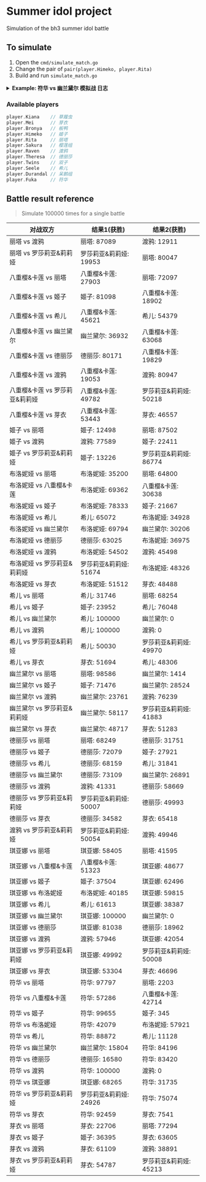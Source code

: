 # Summer idol project

Simulation of the bh3 summer idol battle

## To simulate

1. Open the `cmd/simulate_match.go`
2. Change the pair of `pair(player.Himeko, player.Rita)`
3. Build and run `simulate_match.go`

<details><summary><strong>Example: 符华 vs 幽兰黛尔 模拟战 日志</strong></summary>
<pre>
===== 比赛开始 =====
===== 回合 1 开始 =====
符华 普攻 造成 17 点元素伤害
幽兰黛尔 当前剩余 83 HP
幽兰黛尔 的攻击上升了 3 点
幽兰黛尔 普攻 造成 7 点伤害
符华 当前剩余 93 HP
===== 回合 1 结束 =====
===== 回合 2 开始 =====
符华 普攻 造成 17 点元素伤害
幽兰黛尔 当前剩余 66 HP
幽兰黛尔 的攻击上升了 3 点
幽兰黛尔 普攻 造成 10 点伤害
符华 当前剩余 83 HP
===== 回合 2 结束 =====
===== 回合 3 开始 =====
符华 发动技能 形之笔墨! 造成 18 点元素伤害
幽兰黛尔 当前剩余 48 HP
幽兰黛尔 的命中率下降了 25 点
幽兰黛尔 的攻击上升了 3 点
幽兰黛尔 普攻 造成 13 点伤害
符华 当前剩余 70 HP
===== 回合 3 结束 =====
===== 回合 4 开始 =====
符华 普攻 造成 17 点元素伤害
幽兰黛尔 当前剩余 31 HP
幽兰黛尔 的攻击上升了 3 点
幽兰黛尔 普攻 造成 16 点伤害
符华 避开了 幽兰黛尔 的 16 点伤害
===== 回合 4 结束 =====
===== 回合 5 开始 =====
符华 普攻 造成 17 点元素伤害
幽兰黛尔 当前剩余 14 HP
幽兰黛尔 的攻击上升了 3 点
幽兰黛尔 普攻 造成 19 点伤害
符华 当前剩余 51 HP
===== 回合 5 结束 =====
===== 回合 6 开始 =====
符华 发动技能 形之笔墨! 造成 18 点元素伤害
幽兰黛尔 触发弹反! 免疫伤害并返还 15 点伤害
符华 避开了 幽兰黛尔 的 15 点伤害
幽兰黛尔 触发弹反! 免疫对方对己方命中率的影响
幽兰黛尔 的攻击上升了 3 点
幽兰黛尔 普攻 造成 22 点伤害
符华 当前剩余 29 HP
===== 回合 6 结束 =====
===== 回合 7 开始 =====
符华 普攻 造成 17 点元素伤害
幽兰黛尔 当前剩余 -3 HP
幽兰黛尔 死亡
符华 Wins !

Process finished with exit code 0
</pre></details>

### Available players
```go
player.Kiana    // 草履虫
player.Mei      // 芽衣
player.Bronya   // 板鸭
player.Himeko   // 姬子
player.Rita     // 丽塔
player.Sakura   // 樱莲组
player.Raven    // 渡鸦
player.Theresa  // 德丽莎
player.Twins    // 双子
player.Seele    // 希儿
player.Durandal // 呆鹅组
player.Fuka     // 符华
```

## Battle result reference 
> Simulate 100000 times for a single battle

| 对战双方                       | 结果1(获胜)            | 结果2(获胜)            |
|--------------------------------|------------------------|------------------------|
| 丽塔 vs 渡鸦                   | 丽塔: 87089            | 渡鸦: 12911            |
| 丽塔 vs 罗莎莉亚&莉莉娅        | 罗莎莉亚&莉莉娅: 19953 | 丽塔: 80047            |
| 八重樱&卡莲 vs 丽塔            | 八重樱&卡莲: 27903     | 丽塔: 72097            |
| 八重樱&卡莲 vs 姬子            | 姬子: 81098            | 八重樱&卡莲: 18902     |
| 八重樱&卡莲 vs 希儿            | 八重樱&卡莲: 45621     | 希儿: 54379            |
| 八重樱&卡莲 vs 幽兰黛尔        | 幽兰黛尔: 36932        | 八重樱&卡莲: 63068     |
| 八重樱&卡莲 vs 德丽莎          | 德丽莎: 80171          | 八重樱&卡莲: 19829     |
| 八重樱&卡莲 vs 渡鸦            | 八重樱&卡莲: 19053     | 渡鸦: 80947            |
| 八重樱&卡莲 vs 罗莎莉亚&莉莉娅 | 八重樱&卡莲: 49782     | 罗莎莉亚&莉莉娅: 50218 |
| 八重樱&卡莲 vs 芽衣            | 八重樱&卡莲: 53443     | 芽衣: 46557            |
| 姬子 vs 丽塔                   | 姬子: 12498            | 丽塔: 87502            |
| 姬子 vs 渡鸦                   | 渡鸦: 77589            | 姬子: 22411            |
| 姬子 vs 罗莎莉亚&莉莉娅        | 姬子: 13226            | 罗莎莉亚&莉莉娅: 86774 |
| 布洛妮娅 vs 丽塔               | 布洛妮娅: 35200        | 丽塔: 64800            |
| 布洛妮娅 vs 八重樱&卡莲        | 布洛妮娅: 69362        | 八重樱&卡莲: 30638     |
| 布洛妮娅 vs 姬子               | 布洛妮娅: 78333        | 姬子: 21667            |
| 布洛妮娅 vs 希儿               | 希儿: 65072            | 布洛妮娅: 34928        |
| 布洛妮娅 vs 幽兰黛尔           | 布洛妮娅: 69794        | 幽兰黛尔: 30206        |
| 布洛妮娅 vs 德丽莎             | 德丽莎: 63025          | 布洛妮娅: 36975        |
| 布洛妮娅 vs 渡鸦               | 布洛妮娅: 54502        | 渡鸦: 45498            |
| 布洛妮娅 vs 罗莎莉亚&莉莉娅    | 罗莎莉亚&莉莉娅: 51674 | 布洛妮娅: 48326        |
| 布洛妮娅 vs 芽衣               | 布洛妮娅: 51512        | 芽衣: 48488            |
| 希儿 vs 丽塔                   | 希儿: 31746            | 丽塔: 68254            |
| 希儿 vs 姬子                   | 姬子: 23952            | 希儿: 76048            |
| 希儿 vs 幽兰黛尔               | 希儿: 100000           | 幽兰黛尔: 0            |
| 希儿 vs 渡鸦                   | 希儿: 100000           | 渡鸦: 0                |
| 希儿 vs 罗莎莉亚&莉莉娅        | 希儿: 50030            | 罗莎莉亚&莉莉娅: 49970 |
| 希儿 vs 芽衣                   | 芽衣: 51694            | 希儿: 48306            |
| 幽兰黛尔 vs 丽塔               | 丽塔: 98586            | 幽兰黛尔: 1414         |
| 幽兰黛尔 vs 姬子               | 姬子: 71476            | 幽兰黛尔: 28524        |
| 幽兰黛尔 vs 渡鸦               | 幽兰黛尔: 23761        | 渡鸦: 76239            |
| 幽兰黛尔 vs 罗莎莉亚&莉莉娅    | 幽兰黛尔: 58117        | 罗莎莉亚&莉莉娅: 41883 |
| 幽兰黛尔 vs 芽衣               | 幽兰黛尔: 48717        | 芽衣: 51283            |
| 德丽莎 vs 丽塔                 | 丽塔: 68249            | 德丽莎: 31751          |
| 德丽莎 vs 姬子                 | 德丽莎: 72079          | 姬子: 27921            |
| 德丽莎 vs 希儿                 | 德丽莎: 68159          | 希儿: 31841            |
| 德丽莎 vs 幽兰黛尔             | 德丽莎: 73109          | 幽兰黛尔: 26891        |
| 德丽莎 vs 渡鸦                 | 渡鸦: 41331            | 德丽莎: 58669          |
| 德丽莎 vs 罗莎莉亚&莉莉娅      | 罗莎莉亚&莉莉娅: 50007 | 德丽莎: 49993          |
| 德丽莎 vs 芽衣                 | 德丽莎: 34582          | 芽衣: 65418            |
| 渡鸦 vs 罗莎莉亚&莉莉娅        | 罗莎莉亚&莉莉娅: 50054 | 渡鸦: 49946            |
| 琪亚娜 vs 丽塔                 | 琪亚娜: 58405          | 丽塔: 41595            |
| 琪亚娜 vs 八重樱&卡莲          | 八重樱&卡莲: 51323     | 琪亚娜: 48677          |
| 琪亚娜 vs 姬子                 | 姬子: 37504            | 琪亚娜: 62496          |
| 琪亚娜 vs 布洛妮娅             | 布洛妮娅: 40185        | 琪亚娜: 59815          |
| 琪亚娜 vs 希儿                 | 希儿: 61613            | 琪亚娜: 38387          |
| 琪亚娜 vs 幽兰黛尔             | 琪亚娜: 100000         | 幽兰黛尔: 0            |
| 琪亚娜 vs 德丽莎               | 琪亚娜: 81038          | 德丽莎: 18962          |
| 琪亚娜 vs 渡鸦                 | 渡鸦: 57946            | 琪亚娜: 42054          |
| 琪亚娜 vs 罗莎莉亚&莉莉娅      | 琪亚娜: 49992          | 罗莎莉亚&莉莉娅: 50008 |
| 琪亚娜 vs 芽衣                 | 琪亚娜: 53304          | 芽衣: 46696            |
| 符华 vs 丽塔                   | 符华: 97797            | 丽塔: 2203             |
| 符华 vs 八重樱&卡莲            | 符华: 57286            | 八重樱&卡莲: 42714     |
| 符华 vs 姬子                   | 符华: 99655            | 姬子: 345              |
| 符华 vs 布洛妮娅               | 符华: 42079            | 布洛妮娅: 57921        |
| 符华 vs 希儿                   | 符华: 88872            | 希儿: 11128            |
| 符华 vs 幽兰黛尔               | 幽兰黛尔: 15804        | 符华: 84196            |
| 符华 vs 德丽莎                 | 德丽莎: 16580          | 符华: 83420            |
| 符华 vs 渡鸦                   | 符华: 100000           | 渡鸦: 0                |
| 符华 vs 琪亚娜                 | 琪亚娜: 68265          | 符华: 31735            |
| 符华 vs 罗莎莉亚&莉莉娅        | 罗莎莉亚&莉莉娅: 24926 | 符华: 75074            |
| 符华 vs 芽衣                   | 符华: 92459            | 芽衣: 7541             |
| 芽衣 vs 丽塔                   | 芽衣: 22706            | 丽塔: 77294            |
| 芽衣 vs 姬子                   | 姬子: 36395            | 芽衣: 63605            |
| 芽衣 vs 渡鸦                   | 芽衣: 61109            | 渡鸦: 38891            |
| 芽衣 vs 罗莎莉亚&莉莉娅        | 芽衣: 54787            | 罗莎莉亚&莉莉娅: 45213 |